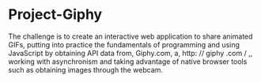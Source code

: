 # Project-Giphy
The challenge is to create an interactive web application to share animated GIFs, putting into practice the fundamentals of programming and using JavaScript by obtaining API data from, Giphy.com, a, http: // giphy .com / ,, working with asynchronism and taking advantage of native browser tools such as obtaining images through the webcam.
